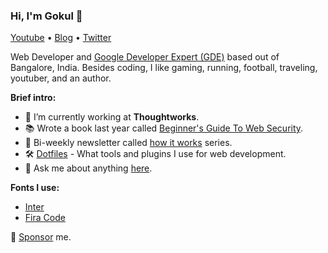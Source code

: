 ### Hi, I'm Gokul 👋

[Youtube](https://bit.ly/SubscribeToGokul) • [Blog](https://gokul.site) • [Twitter](https://twitter.com/gokul_i)

Web Developer and [Google Developer Expert (GDE)](https://developers.google.com/community/experts/directory/profile/profile-gokulakrishnan_kalaikovan) based out of Bangalore, India. Besides coding, I like gaming, running, football, traveling, youtuber, and an author.

**Brief intro:**

- 💼 I’m currently working at <b>Thoughtworks</b>.
- 📚 Wrote a book last year called [Beginner's Guide To Web Security](https://gokul.site/book).
- 📩 Bi-weekly newsletter called [how it works](https://how-it-works.dev) series.
- 🛠 [Dotfiles](https://github.com/gokulkrishh/dotfiles) - What tools and plugins I use for web development.
- 💬 Ask me about anything [here](https://github.com/gokulkrishh/gokulkrishh/issues).


**Fonts I use:**

- [Inter](https://rsms.me/inter)
- [Fira Code](https://github.com/tonsky/FiraCode)

🔗 [Sponsor](https://www.paypal.me/gokulkrishh) me.
